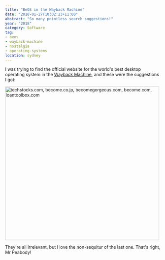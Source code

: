 ```yaml
---
title: "BeOS in the Wayback Machine"
date: "2018-01-27T10:02:23+11:00"
abstract: "So many pointless search suggestions!"
year: "2018"
category: Software
tag:
- beos
- wayback-machine
- nostalgia
- operating-systems
location: sydney
---
```

I was trying to find the official website for the world's best desktop operating system in the [Wayback Machine], and these were the suggestions I got:

<p><img src="https://rubenerd.com/files/2018/beos-archiveorg-suggest@1x.png" srcset="https://rubenerd.com/files/2018/beos-archiveorg-suggest@1x.png 1x, https://rubenerd.com/files/2018/beos-archiveorg-suggest@2x.png 2x" alt="techstocks.com, become.co.jp, becomegorgeous.com, become.com, loantoolbox.com" style="width:500px" /></p>

They're all irrelevant, but I love the non-sequitur of the last one. That's right, Mr Peabody!

[Wayback Machine]: https://archive.org/web/web.php


